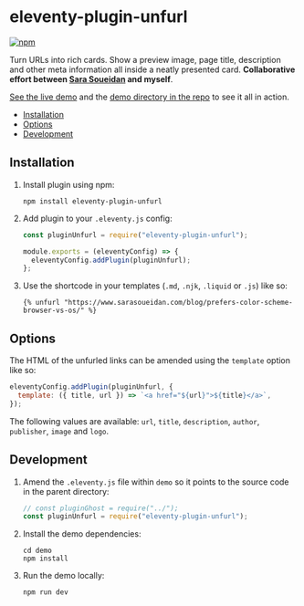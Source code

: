 # eleventy-plugin-unfurl

[![npm](https://img.shields.io/npm/v/eleventy-plugin-unfurl)](https://www.npmjs.com/package/eleventy-plugin-unfurl)

Turn URLs into rich cards. Show a preview image, page title, description and other meta information all inside a neatly presented card. **Collaborative effort between [Sara Soueidan](https://www.sarasoueidan.com) and myself**.

[See the live demo](https://eleventy-plugin-unfurl.netlify.app) and the [demo directory in the repo](https://github.com/daviddarnes/eleventy-plugin-unfurl/tree/main/demo) to see it all in action.

- [Installation](#installation)
- [Options](#options)
- [Development](#development)

## Installation

1. Install plugin using npm:

   ```
   npm install eleventy-plugin-unfurl
   ```

2. Add plugin to your `.eleventy.js` config:

   ```js
   const pluginUnfurl = require("eleventy-plugin-unfurl");

   module.exports = (eleventyConfig) => {
     eleventyConfig.addPlugin(pluginUnfurl);
   };
   ```

3. Use the shortcode in your templates (`.md`, `.njk`, `.liquid` or `.js`) like so:

   ```njk
   {% unfurl "https://www.sarasoueidan.com/blog/prefers-color-scheme-browser-vs-os/" %}
   ```

## Options

The HTML of the unfurled links can be amended using the `template` option like so:

```js
eleventyConfig.addPlugin(pluginUnfurl, {
  template: ({ title, url }) => `<a href="${url}">${title}</a>`,
});
```

The following values are available: `url`, `title`, `description`, `author`, `publisher`, `image` and `logo`.

## Development

1. Amend the `.eleventy.js` file within `demo` so it points to the source code in the parent directory:

   ```js
   // const pluginGhost = require("../");
   const pluginUnfurl = require("eleventy-plugin-unfurl");
   ```

2. Install the demo dependencies:

   ```text
   cd demo
   npm install
   ```

3. Run the demo locally:
   ```text
   npm run dev
   ```
